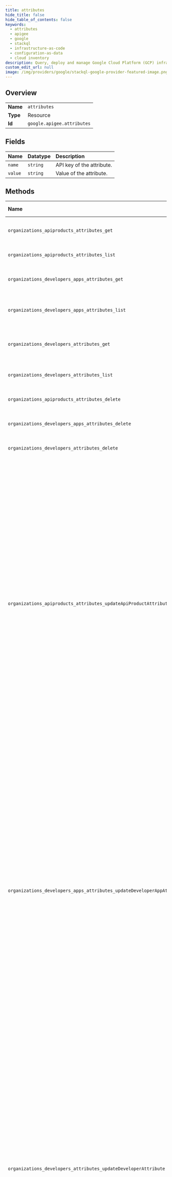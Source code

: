 ```yaml
---
title: attributes
hide_title: false
hide_table_of_contents: false
keywords:
  - attributes
  - apigee
  - google    
  - stackql
  - infrastructure-as-code
  - configuration-as-data
  - cloud inventory
description: Query, deploy and manage Google Cloud Platform (GCP) infrastructure and resources using SQL
custom_edit_url: null
image: /img/providers/google/stackql-google-provider-featured-image.png
---
```

  
    

## Overview
<table><tbody>
<tr><td><b>Name</b></td><td><code>attributes</code></td></tr>
<tr><td><b>Type</b></td><td>Resource</td></tr>
<tr><td><b>Id</b></td><td><code>google.apigee.attributes</code></td></tr>
</tbody></table>

## Fields
| Name | Datatype | Description |
|:-----|:---------|:------------|
| `name` | `string` | API key of the attribute. |
| `value` | `string` | Value of the attribute. |
## Methods
| Name | Accessible by | Required Params | Description |
|:-----|:--------------|:----------------|:------------|
| `organizations_apiproducts_attributes_get` | `SELECT` | `apiproductsId, attributesId, organizationsId` | Gets the value of an API product attribute. |
| `organizations_apiproducts_attributes_list` | `SELECT` | `apiproductsId, organizationsId` | Lists all API product attributes. |
| `organizations_developers_apps_attributes_get` | `SELECT` | `appsId, attributesId, developersId, organizationsId` | Returns a developer app attribute. |
| `organizations_developers_apps_attributes_list` | `SELECT` | `appsId, developersId, organizationsId` | Returns a list of all developer app attributes. |
| `organizations_developers_attributes_get` | `SELECT` | `attributesId, developersId, organizationsId` | Returns the value of the specified developer attribute. |
| `organizations_developers_attributes_list` | `SELECT` | `developersId, organizationsId` | Returns a list of all developer attributes. |
| `organizations_apiproducts_attributes_delete` | `DELETE` | `apiproductsId, attributesId, organizationsId` | Deletes an API product attribute. |
| `organizations_developers_apps_attributes_delete` | `DELETE` | `appsId, attributesId, developersId, organizationsId` | Deletes a developer app attribute. |
| `organizations_developers_attributes_delete` | `DELETE` | `attributesId, developersId, organizationsId` | Deletes a developer attribute. |
| `organizations_apiproducts_attributes_updateApiProductAttribute` | `EXEC` | `apiproductsId, attributesId, organizationsId` | Updates the value of an API product attribute. **Note**: OAuth access tokens and Key Management Service (KMS) entities (apps, developers, and API products) are cached for 180 seconds (current default). Any custom attributes associated with entities also get cached for at least 180 seconds after entity is accessed during runtime. In this case, the `ExpiresIn` element on the OAuthV2 policy won't be able to expire an access token in less than 180 seconds. |
| `organizations_developers_apps_attributes_updateDeveloperAppAttribute` | `EXEC` | `appsId, attributesId, developersId, organizationsId` | Updates a developer app attribute. **Note**: OAuth access tokens and Key Management Service (KMS) entities (apps, developers, and API products) are cached for 180 seconds (current default). Any custom attributes associated with these entities are cached for at least 180 seconds after the entity is accessed at runtime. Therefore, an `ExpiresIn` element on the OAuthV2 policy won't be able to expire an access token in less than 180 seconds. |
| `organizations_developers_attributes_updateDeveloperAttribute` | `EXEC` | `attributesId, developersId, organizationsId` | Updates a developer attribute. **Note**: OAuth access tokens and Key Management Service (KMS) entities (apps, developers, and API products) are cached for 180 seconds (default). Any custom attributes associated with these entities are cached for at least 180 seconds after the entity is accessed at runtime. Therefore, an `ExpiresIn` element on the OAuthV2 policy won't be able to expire an access token in less than 180 seconds. |
